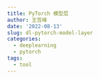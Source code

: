 ```yaml
---
title: PyTorch 模型层
author: 王哲峰
date: '2022-08-13'
slug: dl-pytorch-model-layer
categories:
  - deeplearning
  - pytorch
tags:
  - tool
---
```

